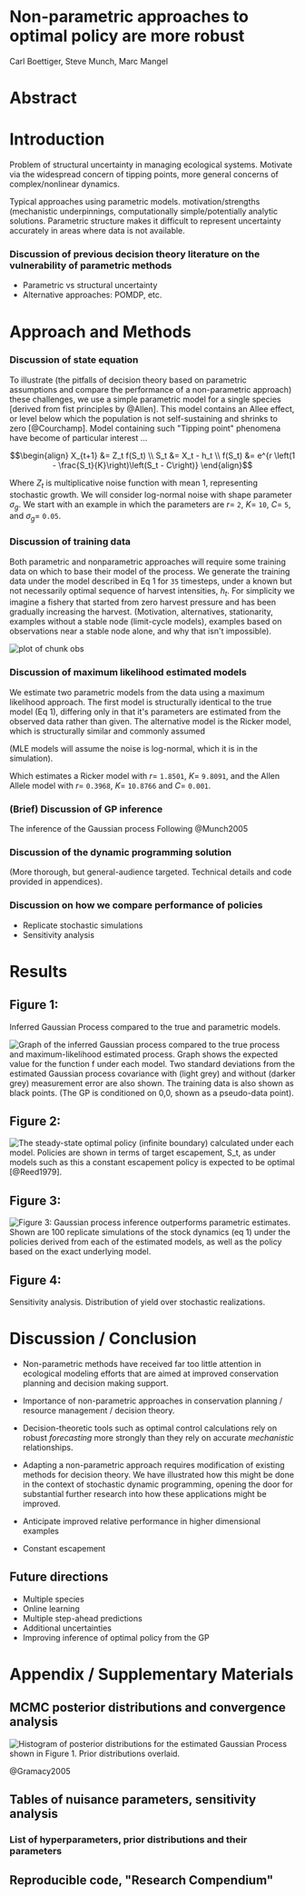Non-parametric approaches to optimal policy are more robust
===========================================================

Carl Boettiger, Steve Munch, Marc Mangel

# Abstract


# Introduction

Problem of structural uncertainty in managing ecological systems.  Motivate via the widespread concern of tipping points, more general concerns of complex/nonlinear dynamics.  


Typical approaches using parametric models.  motivation/strengths (mechanistic underpinnings, computationally simple/potentially analytic solutions.  Parametric structure makes it difficult to represent uncertainty accurately in areas where data is not available.  


### Discussion of previous decision theory literature on the vulnerability of parametric methods

* Parametric vs structural uncertainty
* Alternative approaches: POMDP, etc.  


# Approach and Methods









### Discussion of state equation




To illustrate (the pitfalls of decision theory based on parametric assumptions and compare the performance of a non-parametric approach) these challenges, we use a simple parametric model for a single species [derived from fist principles by @Allen].  This model contains an Allee effect, or level below which the population is not self-sustaining and shrinks to zero [@Courchamp].  Model containing such "Tipping point" phenomena have become of particular interest ...

$$\begin{align}
X_{t+1} &= Z_t f(S_t) \\
S_t &= X_t - h_t \\
f(S_t) &= e^{r \left(1 - \frac{S_t}{K}\right)\left(S_t - C\right)}
\end{align}$$





Where $Z_t$ is multiplicative noise function with mean 1, representing stochastic growth. We will consider log-normal noise with shape parameter $\sigma_g$.  We start with an example in which the parameters are $r =$ `2`, $K =$ `10`, $C =$ `5`, and  $\sigma_g =$ `0.05`.


### Discussion of training data

Both parametric and nonparametric approaches will require some training data on which to base their model of the process.  We generate the training data under the model described in Eq 1 for `35` timesteps, under a known but not necessarily optimal sequence of harvest intensities, $h_t$.  For simplicity we imagine a fishery that started from zero harvest pressure and has been gradually increasing the harvest.  (Motivation, alternatives, stationarity, examples without a stable node (limit-cycle models), examples based on observations near a stable node alone, and why that isn't impossible).  


![plot of chunk obs](http://carlboettiger.info/assets/figures/2012-12-28-13-50-22-eb4ca1b83a-obs.png) 




### Discussion of maximum likelihood estimated models



We estimate two parametric models from the data using a maximum likelihood approach.  The first model is structurally identical to the true model (Eq 1), differing only in that it's parameters are estimated from the observed data rather than given.  The alternative model is the Ricker model, which is structurally similar and commonly assumed 


(MLE models will assume the noise is log-normal, which it is in the simulation).  


Which estimates a Ricker model with $r =$ `1.8501`, $K =$ `9.8091`, and the Allen Allele model with $r =$ `0.3968`, $K =$ `10.8766` and $C =$ `0.001`.  


### (Brief) Discussion of GP inference

The inference of the Gaussian process Following @Munch2005 








###  Discussion of the dynamic programming solution

(More thorough, but general-audience targeted.  Technical details and code provided in appendices).





### Discussion on how we compare performance of policies




* Replicate stochastic simulations 
* Sensitivity analysis

# Results

## Figure 1: 

Inferred Gaussian Process compared to the true and parametric models.  

![Graph of the inferred Gaussian process compared to the true process and maximum-likelihood estimated process.  Graph shows the expected value for the function $f$ under each model.  Two standard deviations from the estimated Gaussian process covariance with (light grey) and without (darker grey) measurement error are also shown.  The training data is also shown as black points.  (The GP is conditioned on 0,0, shown as a pseudo-data point). ](http://carlboettiger.info/assets/figures/2012-12-28-13-52-38-eb4ca1b83a-gp_plot.png) 



## Figure 2: 

![The steady-state optimal policy (infinite boundary) calculated under each model.  Policies are shown in terms of target escapement, $S_t$, as under models such as this a constant escapement policy is expected to be optimal [@Reed1979].](http://carlboettiger.info/assets/figures/2012-12-28-13-52-40-eb4ca1b83a-policies_plot.png) 


## Figure 3: 

![**Figure 3**: Gaussian process inference outperforms parametric estimates. Shown are 100 replicate simulations of the stock dynamics (eq 1) under the policies derived from each of the estimated models, as well as the policy based on the exact underlying model.](http://carlboettiger.info/assets/figures/2012-12-28-13-52-43-eb4ca1b83a-sim_plot.png) 


## Figure 4:

Sensitivity analysis.  Distribution of yield over stochastic realizations. 



# Discussion / Conclusion


* Non-parametric methods have received far too little attention in ecological modeling efforts that are aimed at improved conservation planning and decision making support.  

* Importance of non-parametric approaches in conservation planning / resource management / decision theory.  

* Decision-theoretic tools such as optimal control calculations rely on robust _forecasting_ more strongly than they rely on accurate _mechanistic_ relationships.  

* Adapting a non-parametric approach requires modification of existing methods for decision theory.  We have illustrated how this might be done in the context of stochastic dynamic programming, opening the door for substantial further research into how these applications might be improved.  

* Anticipate improved relative performance in higher dimensional examples

* Constant escapement


## Future directions 

* Multiple species
* Online learning
* Multiple step-ahead predictions
* Additional uncertainties
* Improving inference of optimal policy from the GP





# Appendix / Supplementary Materials

## MCMC posterior distributions and convergence analysis

![Histogram of posterior distributions for the estimated Gaussian Process shown in Figure 1.  Prior distributions overlaid.](http://carlboettiger.info/assets/figures/2012-12-28-13-52-47-eb4ca1b83a-posteriors.png) 

 
 @Gramacy2005
 
## Tables of nuisance parameters, sensitivity analysis

### List of hyperparameters, prior distributions and their parameters

## Reproducible code, "Research Compendium"



